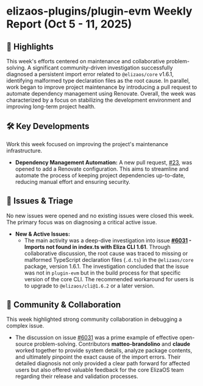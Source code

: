 # elizaos-plugins/plugin-evm Weekly Report (Oct 5 - 11, 2025)

## 🚀 Highlights
This week's efforts centered on maintenance and collaborative problem-solving. A significant community-driven investigation successfully diagnosed a persistent import error related to `@elizaos/core` v1.6.1, identifying malformed type declaration files as the root cause. In parallel, work began to improve project maintenance by introducing a pull request to automate dependency management using Renovate. Overall, the week was characterized by a focus on stabilizing the development environment and improving long-term project health.

## 🛠️ Key Developments
Work this week focused on improving the project's maintenance infrastructure.

- **Dependency Management Automation:** A new pull request, [#23](https://github.com/elizaos-plugins/plugin-evm/pull/23), was opened to add a Renovate configuration. This aims to streamline and automate the process of keeping project dependencies up-to-date, reducing manual effort and ensuring security.

## 🐛 Issues & Triage
No new issues were opened and no existing issues were closed this week. The primary focus was on diagnosing a critical active issue.

- **New & Active Issues:**
    - The main activity was a deep-dive investigation into issue **[#6031](https://github.com/elizaos-plugins/plugin-evm/issues/6031) - Imports not found in index.ts with Eliza CLI 1.61**. Through collaborative discussion, the root cause was traced to missing or malformed TypeScript declaration files (`.d.ts`) in the `@elizaos/core` package, version 1.6.1. The investigation concluded that the issue was not in `plugin-evm` but in the build process for that specific version of the core CLI. The recommended workaround for users is to upgrade to `@elizaos/cli@1.6.2` or a later version.

## 💬 Community & Collaboration
This week highlighted strong community collaboration in debugging a complex issue.

- The discussion on issue [#6031](https://github.com/elizaos-plugins/plugin-evm/issues/6031) was a prime example of effective open-source problem-solving. Contributors **matteo-brandolino** and **claude** worked together to provide system details, analyze package contents, and ultimately pinpoint the exact cause of the import errors. Their detailed diagnosis not only provided a clear path forward for affected users but also offered valuable feedback for the core ElizaOS team regarding their release and validation processes.